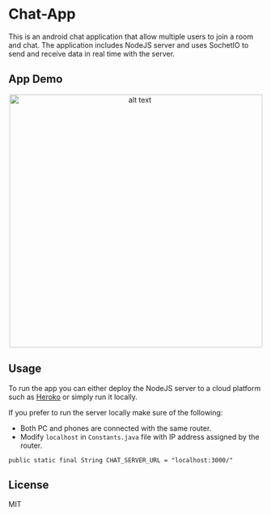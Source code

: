 # Chat-App

This is an android chat application that allow multiple users to join a room and chat. The application includes NodeJS server and uses SochetIO to send and receive data in real time with the server. 


## App Demo

<p align="center"><img src="https://i.imgur.com/YBH4HYb.gif" height="500" alt="alt text" title="demo"></p>


## Usage

To run the app you can either deploy the NodeJS server to a cloud platform such as [Heroko](https://devcenter.heroku.com/articles/nodejs-support) or simply run it locally. 

If you prefer to run the server locally make sure of the following:
* Both PC and phones are connected with the same router.
* Modify `localhost` in `Constants.java` file with IP address assigned by the router.
```
public static final String CHAT_SERVER_URL = "localhost:3000/"
```


## License

MIT
